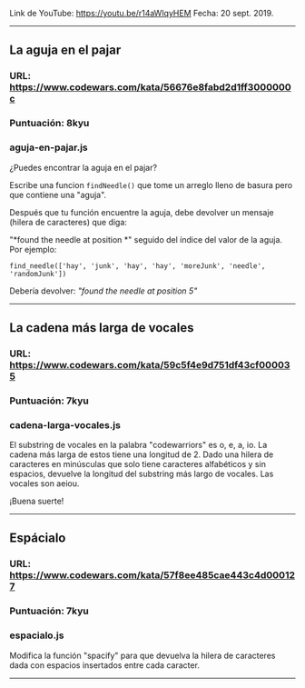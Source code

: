 Link de YouTube: https://youtu.be/r14aWlqyHEM
Fecha: 20 sept. 2019.

---

## La aguja en el pajar

### URL: https://www.codewars.com/kata/56676e8fabd2d1ff3000000c

### Puntuación: 8kyu

### aguja-en-pajar.js

¿Puedes encontrar la aguja en el pajar?

Escribe una funcion `findNeedle()` que tome un arreglo lleno de basura pero que contiene una "aguja".

Después que tu función encuentre la aguja, debe devolver un mensaje (hilera de caracteres) que diga:

"*found the needle at position *" seguido del índice del valor de la aguja. Por ejemplo:

```find_needle(['hay', 'junk', 'hay', 'hay', 'moreJunk', 'needle', 'randomJunk'])```

Debería devolver: *"found the needle at position 5"*

---


## La cadena más larga de vocales

### URL: https://www.codewars.com/kata/59c5f4e9d751df43cf000035

### Puntuación: 7kyu

### cadena-larga-vocales.js

El substring de vocales en la palabra "codewarriors" es o, e, a, io. La cadena más larga de estos tiene una longitud de 2. Dado una hilera de caracteres en minúsculas que solo tiene caracteres alfabéticos y sin espacios, devuelve la longitud del substring más largo de vocales. Las vocales son aeiou.

¡Buena suerte!

---


## Espácialo

### URL: https://www.codewars.com/kata/57f8ee485cae443c4d000127

### Puntuación: 7kyu

### espacialo.js

Modifica la función "spacify" para que devuelva la hilera de caracteres dada con espacios insertados entre cada caracter.

---
